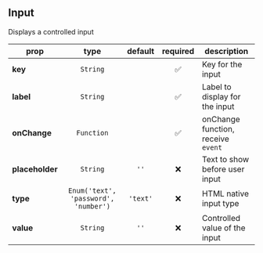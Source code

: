 ## Input

Displays a controlled input

prop | type | default | required | description
---- | :----: | :-------: | :--------: | -----------
**key** | `String` |  | :white_check_mark: | Key for the input
**label** | `String` |  | :white_check_mark: | Label to display for the input
**onChange** | `Function` |  | :white_check_mark: | onChange function, receive `event`
**placeholder** | `String` | `''` | :x: | Text to show before user input
**type** | `Enum('text', 'password', 'number')` | `'text'` | :x: | HTML native input type
**value** | `String` | `''` | :x: | Controlled value of the input

